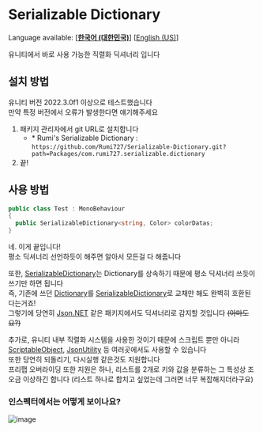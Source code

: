 # Serializable Dictionary

Language available: \[[**한국어 (대한민국)**](README.md)\] \[[English (US)](README-EN.md)\]  

유니티에서 바로 사용 가능한 직렬화 딕셔너리 입니다

## 설치 방법

유니티 버전 2022.3.0f1 이상으로 테스트했습니다\
만약 특정 버전에서 오류가 발생한다면 얘기해주세요

1. 패키지 관리자에서 git URL로 설치합니다
    - \* Rumi's Serializable Dictionary : `https://github.com/Rumi727/Serializable-Dictionary.git?path=Packages/com.rumi727.serializable.dictionary`
2. 끝!

## 사용 방법

[Dictionary]: https://learn.microsoft.com/ko-kr/dotnet/api/system.collections.generic.dictionary-2?view=netstandard-2.0
[SerializableDictionary]: Packages/com.rumi727.serializable.dictionary/Runtime/Serializables/SerializableDictionary.cs

```csharp
public class Test : MonoBehaviour
{
  public SerializableDictionary<string, Color> colorDatas;
}
```

네. 이게 끝입니다!\
평소 딕셔너리 선언하듯이 해주면 알아서 모든걸 다 해줍니다

또한, [SerializableDictionary]는 Dictionary를 상속하기 때문에 평소 딕셔너리 쓰듯이 쓰기만 하면 됩니다\
즉, 기존에 쓰던 [Dictionary]를 [SerializableDictionary]로 교채만 해도 완벽히 호환된다는거죠!\
그렇기에 당연히 [Json.NET](https://www.newtonsoft.com/json) 같은 패키지에서도 딕셔너리로 감지할 것입니다 ~~(아마도요?)~~

추가로, 유니티 내부 직렬화 시스템을 사용한 것이기 때문에 스크립트 뿐만 아니라 [ScriptableObject](https://docs.unity3d.com/kr/2022.3/Manual/class-ScriptableObject.html), [JsonUtility](https://docs.unity3d.com/ScriptReference/JsonUtility.html) 등 여러곳에서도 사용할 수 있습니다\
또한 당연히 되돌리기, 다시실행 같은것도 지원합니다\
프리팹 오버라이딩 또한 지원은 하나, 리스트를 2개로 키와 값을 분류하는 그 특성상 조오금 이상하긴 합니다 (리스트 하나로 합치고 싶었는데 그러면 너무 복잡해지더라구요)

### 인스펙터에서는 어떻게 보이나요?

![image](https://github.com/Rumi727/Serializable-Dictionary/assets/65212622/39ec5f6e-02c6-4b32-8e65-84eade7917ec)
